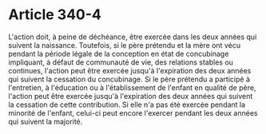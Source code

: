 # Article 340-4

L'action doit, à peine de déchéance, être exercée dans les deux années qui suivent la naissance.   Toutefois, si le père prétendu et la mère ont vécu pendant la période légale de la conception en état de concubinage impliquant, à défaut de communauté de vie, des relations stables ou continues, l'action peut être exercée jusqu'à l'expiration des deux années qui suivent la cessation du concubinage. Si le père prétendu a participé à l'entretien, à l'éducation ou à l'établissement de l'enfant en qualité de père, l'action peut être exercée jusqu'à l'expiration des deux années qui suivent la cessation de cette contribution.   Si elle n'a pas été exercée pendant la minorité de l'enfant, celui-ci peut encore l'exercer pendant les deux années qui suivent la majorité.